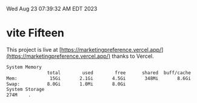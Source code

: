 Wed Aug 23 07:39:32 AM EDT 2023

# vite Fifteen


This project is live at [https://marketingpreference.vercel.app/](https://marketingpreference.vercel.app/) thanks to Vercel.

```bash
System Memory
               total        used        free      shared  buff/cache   available
Mem:            15Gi       2.1Gi       4.5Gi       348Mi       8.6Gi        12Gi
Swap:          8.0Gi       1.0Mi       8.0Gi
System Storage
274M	.
